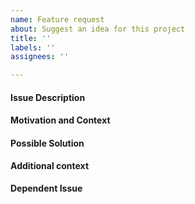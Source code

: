 ```yaml
---
name: Feature request
about: Suggest an idea for this project
title: ''
labels: ''
assignees: ''

---
```


#### Issue Description

#### Motivation and Context

#### Possible Solution

**Additional context**

#### Dependent Issue
